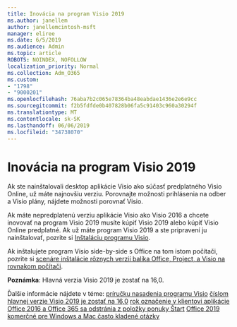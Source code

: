 ```yaml
---
title: Inovácia na program Visio 2019
ms.author: janellem
author: janellemcintosh-msft
manager: eliree
ms.date: 6/5/2019
ms.audience: Admin
ms.topic: article
ROBOTS: NOINDEX, NOFOLLOW
localization_priority: Normal
ms.collection: Adm_O365
ms.custom:
- "1798"
- "9000201"
ms.openlocfilehash: 76aba7b2c065e78364ba48eabdae1436e2e6e9cc
ms.sourcegitcommit: f2b5fdfde0b407828b06fa5c91403c960a30294f
ms.translationtype: MT
ms.contentlocale: sk-SK
ms.lasthandoff: 06/06/2019
ms.locfileid: "34738070"
---
```

# <a name="upgrade-to-visio-2019"></a>Inovácia na program Visio 2019

Ak ste nainštalovali desktop aplikácie Visio ako súčasť predplatného Visio Online, už máte najnovšiu verziu. Porovnajte možnosti prihlásenia na odber a Visio plány, nájdete možnosti porovnať Visio.

Ak máte nepredplatenú verziu aplikácie Visio ako Visio 2016 a chcete inovovať na program Visio 2019 musíte kúpiť Visio 2019 alebo kúpiť Visio Online predplatné. Ak už máte program Visio 2019 a ste pripravení ju nainštalovať, pozrite si [Inštaláciu programu Visio](https://support.office.com/article/f98f21e3-aa02-4827-9167-ddab5b025710?wt.mc_id=OfficeAdm_ClientDIA_Alchemy1798). 

Ak inštalujete program Visio side-by-side s Office na tom istom počítači, pozrite si [scenáre inštalácie rôznych verzií balíka Office, Project, a Visio na rovnakom počítači](https://docs.microsoft.com/deployoffice/install-different-office-visio-and-project-versions-on-the-same-computer).

**Poznámka**: Hlavná verzia Visio 2019 je zostať na 16,0.

Ďalšie informácie nájdete v téme: [príručku nasadenia programu Visio](https://docs.microsoft.com/deployoffice/deployment-guide-for-visio)
[číslom hlavnej verzie Visio 2019 je zostať na 16,0](https://docs.microsoft.com/en-gb/deployoffice/office2019/overview#whats-stayed-the-same-in-office-2019)
[rok označenie v klientovi aplikácie Office 2016 a Office 365 sa odstránia z položky ponuky Štart](https://support.office.com/article/8fe5e052-76d2-49de-af30-2e84ed3da907?wt.mc_id=OfficeAdm_ClientDIA_Alchemy1798) 
 [Office 2019 komerčné pre Windows a Mac často kladené otázky](https://support.microsoft.com/help/4133312) 
